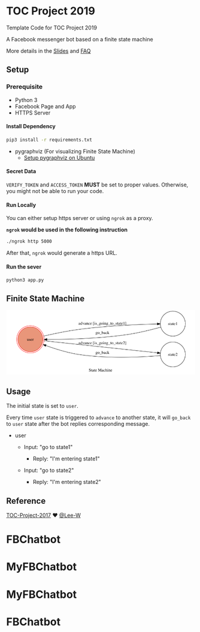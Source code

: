 # TOC Project 2019

Template Code for TOC Project 2019

A Facebook messenger bot based on a finite state machine

More details in the [Slides](https://hackmd.io/p/SkpBR-Yam#/) and [FAQ](https://hackmd.io/s/B1Xw7E8kN)

## Setup

### Prerequisite
* Python 3
* Facebook Page and App
* HTTPS Server

#### Install Dependency
```sh
pip3 install -r requirements.txt
```

* pygraphviz (For visualizing Finite State Machine)
    * [Setup pygraphviz on Ubuntu](http://www.jianshu.com/p/a3da7ecc5303)

#### Secret Data

`VERIFY_TOKEN` and `ACCESS_TOKEN` **MUST** be set to proper values.
Otherwise, you might not be able to run your code.

#### Run Locally
You can either setup https server or using `ngrok` as a proxy.

**`ngrok` would be used in the following instruction**

```sh
./ngrok http 5000
```

After that, `ngrok` would generate a https URL.

#### Run the sever

```sh
python3 app.py
```

## Finite State Machine
![fsm](./img/show-fsm.png)

## Usage
The initial state is set to `user`.

Every time `user` state is triggered to `advance` to another state, it will `go_back` to `user` state after the bot replies corresponding message.

* user
	* Input: "go to state1"
		* Reply: "I'm entering state1"

	* Input: "go to state2"
		* Reply: "I'm entering state2"


## Reference
[TOC-Project-2017](https://github.com/Lee-W/TOC-Project-2017) ❤️ [@Lee-W](https://github.com/Lee-W)
# FBChatbot
# MyFBChatbot
# MyFBChatbot
# FBChatbot
